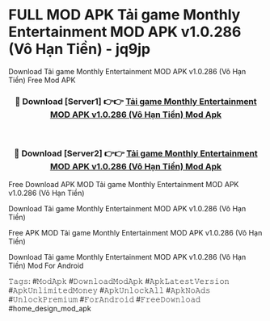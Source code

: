 # FULL MOD APK Tải game Monthly Entertainment MOD APK v1.0.286 (Vô Hạn Tiền) - jq9jp
Download Tải game Monthly Entertainment MOD APK v1.0.286 (Vô Hạn Tiền) Free Mod APK

<div align="center">
<h3>🔴 Download [Server1] 👉👉 <a href="https://apk-comot.site?title=Tải_game_Monthly_Entertainment_MOD_APK_v1.0.286_(Vô_Hạn_Tiền)">Tải game Monthly Entertainment MOD APK v1.0.286 (Vô Hạn Tiền) Mod Apk</a></h3><br>

<h3>🔴 Download [Server2] 👉👉 <a href="https://apk-comot.site?title=Tải_game_Monthly_Entertainment_MOD_APK_v1.0.286_(Vô_Hạn_Tiền)">Tải game Monthly Entertainment MOD APK v1.0.286 (Vô Hạn Tiền) Mod Apk</a></h3>
</div>


Free Download APK MOD Tải game Monthly Entertainment MOD APK v1.0.286 (Vô Hạn Tiền)

Download Tải game Monthly Entertainment MOD APK v1.0.286 (Vô Hạn Tiền) 

Free APK MOD Tải game Monthly Entertainment MOD APK v1.0.286 (Vô Hạn Tiền) 

Download Tải game Monthly Entertainment MOD APK v1.0.286 (Vô Hạn Tiền) Mod For Android

𝚃𝚊𝚐𝚜: #𝙼𝚘𝚍𝙰𝚙𝚔 #𝙳𝚘𝚠𝚗𝚕𝚘𝚊𝚍𝙼𝚘𝚍𝙰𝚙𝚔 #𝙰𝚙𝚔𝙻𝚊𝚝𝚎𝚜𝚝𝚅𝚎𝚛𝚜𝚒𝚘𝚗 #𝙰𝚙𝚔𝚄𝚗𝚕𝚒𝚖𝚒𝚝𝚎𝚍𝙼𝚘𝚗𝚎𝚢 #𝙰𝚙𝚔𝚄𝚗𝚕𝚘𝚌𝚔𝙰𝚕𝚕 #𝙰𝚙𝚔𝙽𝚘𝙰𝚍𝚜 #𝚄𝚗𝚕𝚘𝚌𝚔𝙿𝚛𝚎𝚖𝚒𝚞𝚖 #𝙵𝚘𝚛𝙰𝚗𝚍𝚛𝚘𝚒𝚍 #𝙵𝚛𝚎𝚎𝙳𝚘𝚠𝚗𝚕𝚘𝚊𝚍 #home_design_mod_apk